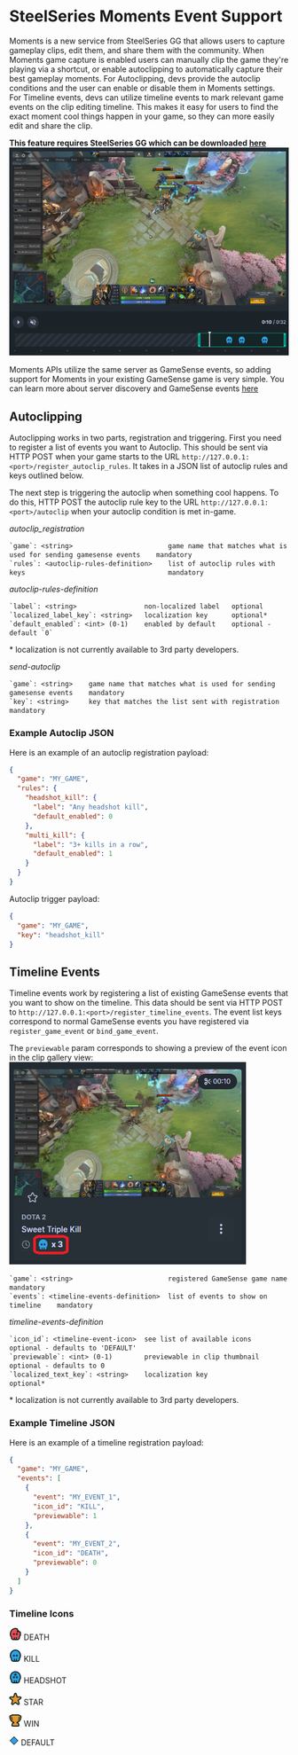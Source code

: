 # SteelSeries Moments Event Support #

Moments is a new service from SteelSeries GG that allows users to capture gameplay clips, edit them, and share them with the community. When Moments game capture is enabled users can manually clip the game they're playing via a shortcut, or enable autoclipping to automatically capture their best gameplay moments. For Autoclipping, devs provide the autoclip conditions and the user can enable or disable them in Moments settings. For Timeline events, devs can utilize timeline events to mark relevant game events on the clip editing timeline. This makes it easy for users to find the exact moment cool things happen in your game, so they can more easily edit and share the clip.

**This feature requires SteelSeries GG which can be downloaded [here](https://steelseries.com/gg/moments)**
![timeline events](/images/timelineevents/timeline_events.png)


Moments APIs utilize the same server as GameSense events, so adding support for Moments in your existing GameSense game is very simple. You can learn more about server discovery and GameSense events [here](sending-game-events)


## Autoclipping ##

Autoclipping works in two parts, registration and triggering. First you need to register a list of events you want to Autoclip. This should be sent via HTTP POST when your game starts to the URL `http://127.0.0.1:<port>/register_autoclip_rules`. It takes in a JSON list of autoclip rules and keys outlined below.

The next step is triggering the autoclip when something cool happens. To do this, HTTP POST the autoclip rule key to the URL `http://127.0.0.1:<port>/autoclip` when your autoclip condition is met in-game.

_autoclip_registration_
```
`game`: <string>                        game name that matches what is used for sending gamesense events    mandatory
`rules`: <autoclip-rules-definition>    list of autoclip rules with keys                                    mandatory
```

_autoclip-rules-definition_
```
`label`: <string>                 non-localized label   optional
`localized_label_key`: <string>   localization key      optional*
`default_enabled`: <int> (0-1)    enabled by default    optional - default `0`
```
\* localization is not currently available to 3rd party developers.

_send-autoclip_
```
`game`: <string>    game name that matches what is used for sending gamesense events    mandatory 
`key`: <string>     key that matches the list sent with registration                    mandatory
```

### Example Autoclip JSON ###

Here is an example of an autoclip registration payload:
```json
{
  "game": "MY_GAME",
  "rules": {
    "headshot_kill": {
      "label": "Any headshot kill",
      "default_enabled": 0
    },
    "multi_kill": {
      "label": "3+ kills in a row",
      "default_enabled": 1
    }
  }
}
```

Autoclip trigger payload:
```json
{
  "game": "MY_GAME",
  "key": "headshot_kill"
}
```

## Timeline Events ##

Timeline events work by registering a list of existing GameSense events that you want to show on the timeline. This data should be sent via HTTP POST to `http://127.0.0.1:<port>/register_timeline_events`. The event list keys correspond to normal GameSense events you have registered via `register_game_event` or `bind_game_event`. 

The `previewable` param corresponds to showing a preview of the event icon in the clip gallery view:
![icon_preview](/images/timelineevents/thumbnail_icons.png)

```
`game`: <string>                        registered GameSense game name        mandatory
`events`: <timeline-events-definition>  list of events to show on timeline    mandatory
```

_timeline-events-definition_
```
`icon_id`: <timeline-event-icon>  see list of available icons     optional - defaults to 'DEFAULT'
`previewable`: <int> (0-1)        previewable in clip thumbnail   optional - defaults to 0
`localized_text_key`: <string>    localization key                optional*
``` 
\* localization is not currently available to 3rd party developers.

### Example Timeline JSON ###

Here is an example of a timeline registration payload:
```json
{
  "game": "MY_GAME",
  "events": [
    {
      "event": "MY_EVENT_1",
      "icon_id": "KILL",
      "previewable": 1
    },
    {
      "event": "MY_EVENT_2",
      "icon_id": "DEATH",
      "previewable": 0
    }
  ]
}
```

### Timeline Icons ###
![DEATH](/images/timelineevents/icons/Death.png) DEATH 

![KILL](/images/timelineevents/icons/Kill.png) KILL

![HEADSHOT](/images/timelineevents/icons/Headshot.png) HEADSHOT

![STAR](/images/timelineevents/icons/Star.png) STAR

![WIN](/images/timelineevents/icons/Win.png) WIN

![DEFAULT](/images/timelineevents/icons/Default.png) DEFAULT
